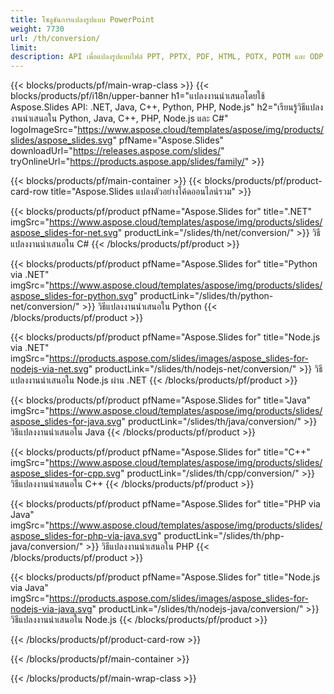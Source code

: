 ```yaml
---
title: โซลูชันการแปลงรูปแบบ PowerPoint
weight: 7730
url: /th/conversion/
limit: 
description: API เพื่อแปลงรูปแบบไฟล์ PPT, PPTX, PDF, HTML, POTX, POTM และ ODP
---
```


{{< blocks/products/pf/main-wrap-class >}}
{{< blocks/products/pf/i18n/upper-banner h1="แปลงงานนำเสนอโดยใช้ Aspose.Slides API: .NET, Java, C++, Python, PHP, Node.js" h2="เรียนรู้วิธีแปลงงานนำเสนอใน Python, Java, C++, PHP, Node.js และ C#" logoImageSrc="https://www.aspose.cloud/templates/aspose/img/products/slides/aspose_slides.svg" pfName="Aspose.Slides" downloadUrl="https://releases.aspose.com/slides/" tryOnlineUrl="https://products.aspose.app/slides/family/" >}}

{{< blocks/products/pf/main-container >}}
{{< blocks/products/pf/product-card-row title="Aspose.Slides แปลงตัวอย่างโค้ดออนไลน์รวม" >}}

{{< blocks/products/pf/product pfName="Aspose.Slides for" title=".NET" imgSrc="https://www.aspose.cloud/templates/aspose/img/products/slides/aspose_slides-for-net.svg" productLink="/slides/th/net/conversion/" >}}
วิธีแปลงงานนำเสนอใน C#
{{< /blocks/products/pf/product >}}

{{< blocks/products/pf/product pfName="Aspose.Slides for" title="Python via .NET" imgSrc="https://www.aspose.cloud/templates/aspose/img/products/slides/aspose_slides-for-python.svg" productLink="/slides/th/python-net/conversion/" >}}
วิธีแปลงงานนำเสนอใน Python
{{< /blocks/products/pf/product >}}

{{< blocks/products/pf/product pfName="Aspose.Slides for" title="Node.js via .NET" imgSrc="https://products.aspose.com/slides/images/aspose_slides-for-nodejs-via-net.svg" productLink="/slides/th/nodejs-net/conversion/" >}}
วิธีแปลงงานนำเสนอใน Node.js ผ่าน .NET
{{< /blocks/products/pf/product >}}

{{< blocks/products/pf/product pfName="Aspose.Slides for" title="Java" imgSrc="https://www.aspose.cloud/templates/aspose/img/products/slides/aspose_slides-for-java.svg" productLink="/slides/th/java/conversion/" >}}
วิธีแปลงงานนำเสนอใน Java
{{< /blocks/products/pf/product >}}

{{< blocks/products/pf/product pfName="Aspose.Slides for" title="C++" imgSrc="https://www.aspose.cloud/templates/aspose/img/products/slides/aspose_slides-for-cpp.svg" productLink="/slides/th/cpp/conversion/" >}}
วิธีแปลงงานนำเสนอใน C++
{{< /blocks/products/pf/product >}}

{{< blocks/products/pf/product pfName="Aspose.Slides for" title="PHP via Java" imgSrc="https://www.aspose.cloud/templates/aspose/img/products/slides/aspose_slides-for-php-via-java.svg" productLink="/slides/th/php-java/conversion/" >}}
วิธีแปลงงานนำเสนอใน PHP
{{< /blocks/products/pf/product >}}

{{< blocks/products/pf/product pfName="Aspose.Slides for" title="Node.js via Java" imgSrc="https://products.aspose.com/slides/images/aspose_slides-for-nodejs-via-java.svg" productLink="/slides/th/nodejs-java/conversion/" >}}
วิธีแปลงงานนำเสนอใน Node.js
{{< /blocks/products/pf/product >}}

{{< /blocks/products/pf/product-card-row >}}

{{< /blocks/products/pf/main-container >}}

{{< /blocks/products/pf/main-wrap-class >}}